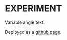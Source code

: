 # EXPERIMENT

Variable angle text.

Deployed as a [github page]( https://abonello.github.io/variableAngle/.).